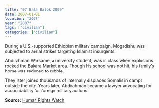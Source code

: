 ```yaml
---
title: "07 Bala Balok 2009"
date: 2007-01-01
location: "2007"
year: "2007"
tags: ["civilian"]
categories: ["civilian"]
---
```



During a U.S.-supported Ethiopian military campaign, Mogadishu was subjected to aerial strikes targeting Islamist insurgents.

Abdirahman Warsame, a university student, was in class when explosions rocked the Bakara Market area. Though his school was not hit, his family’s home was reduced to rubble.

They later joined thousands of internally displaced Somalis in camps outside the city. Years later, Abdirahman became a lawyer advocating for accountability for foreign military actions.

**Source:** [Human Rights Watch](https://www.hrw.org/report/2007/12/07/so-much-fear/war-crimes-ethio-somali)
